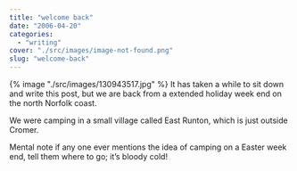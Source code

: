 ```yaml
---
title: "welcome back"
date: "2006-04-20"
categories: 
  - "writing"
cover: "./src/images/image-not-found.png"
slug: "welcome-back"
---
```


{% image "./src/images/130943517.jpg" %}
It has taken a while to sit down and write this post, but we are back from a extended holiday week end on the north Norfolk coast.  

We were camping in a small village called East Runton, which is just outside Cromer.  

Mental note if any one ever mentions the idea of camping on a Easter week end, tell them where to go; it’s bloody cold!